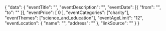 {
  "data": {
    "eventTitle": "",
    "eventDescription": "",
    "eventDate": [{
      "from": "",
      "to": ""
    }],
    "eventPrice": [ 0 ],
    "eventCategories": ["charity"],
    "eventThemes": ["science_and_education"],
    "eventAgeLimit": "12",
    "eventLocation": {
      "name": "",
      "address": ""
    },
    "linkSource": ""
  }
}